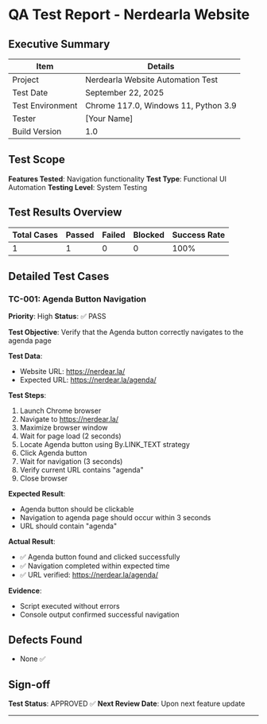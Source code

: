 # QA Test Report - Nerdearla Website

## Executive Summary
| Item | Details |
|------|---------|
| Project | Nerdearla Website Automation Test |
| Test Date | September 22, 2025 |
| Test Environment | Chrome 117.0, Windows 11, Python 3.9 |
| Tester | [Your Name] |
| Build Version | 1.0 |

## Test Scope
**Features Tested**: Navigation functionality
**Test Type**: Functional UI Automation
**Testing Level**: System Testing

## Test Results Overview
| Total Cases | Passed | Failed | Blocked | Success Rate |
|-------------|--------|--------|---------|-------------|
| 1 | 1 | 0 | 0 | 100% |

## Detailed Test Cases

### TC-001: Agenda Button Navigation
**Priority**: High
**Status**: ✅ PASS

**Test Objective**: Verify that the Agenda button correctly navigates to the agenda page

**Test Data**:
- Website URL: https://nerdear.la/
- Expected URL: https://nerdear.la/agenda/

**Test Steps**:
1. Launch Chrome browser
2. Navigate to https://nerdear.la/
3. Maximize browser window
4. Wait for page load (2 seconds)
5. Locate Agenda button using By.LINK_TEXT strategy
6. Click Agenda button
7. Wait for navigation (3 seconds)
8. Verify current URL contains "agenda"
9. Close browser

**Expected Result**: 
- Agenda button should be clickable
- Navigation to agenda page should occur within 3 seconds
- URL should contain "agenda"

**Actual Result**:
- ✅ Agenda button found and clicked successfully
- ✅ Navigation completed within expected time
- ✅ URL verified: https://nerdear.la/agenda/

**Evidence**: 
- Script executed without errors
- Console output confirmed successful navigation

## Defects Found
- None ✅

## Sign-off
**Test Status**: APPROVED ✅
**Next Review Date**: Upon next feature update

---
